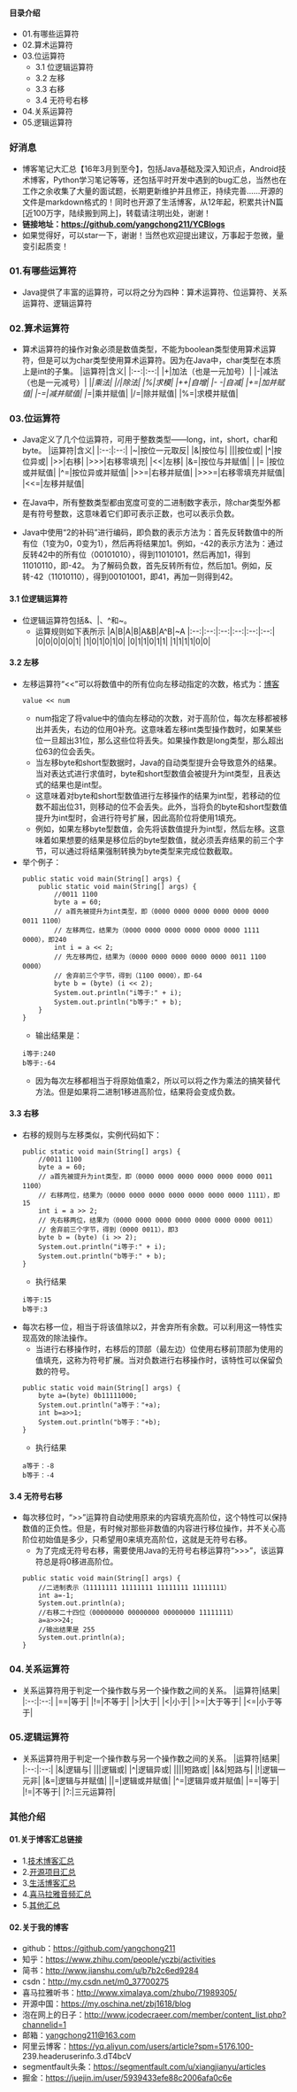 #### 目录介绍
- 01.有哪些运算符
- 02.算术运算符
- 03.位运算符
    - 3.1 位逻辑运算符
    - 3.2 左移
    - 3.3 右移
    - 3.4 无符号右移
- 04.关系运算符
- 05.逻辑运算符



### 好消息
- 博客笔记大汇总【16年3月到至今】，包括Java基础及深入知识点，Android技术博客，Python学习笔记等等，还包括平时开发中遇到的bug汇总，当然也在工作之余收集了大量的面试题，长期更新维护并且修正，持续完善……开源的文件是markdown格式的！同时也开源了生活博客，从12年起，积累共计N篇[近100万字，陆续搬到网上]，转载请注明出处，谢谢！
- **链接地址：https://github.com/yangchong211/YCBlogs**
- 如果觉得好，可以star一下，谢谢！当然也欢迎提出建议，万事起于忽微，量变引起质变！



### 01.有哪些运算符
- Java提供了丰富的运算符，可以将之分为四种：算术运算符、位运算符、关系运算符、逻辑运算符



### 02.算术运算符
- 算术运算符的操作对象必须是数值类型，不能为boolean类型使用算术运算符，但是可以为char类型使用算术运算符。因为在Java中，char类型在本质上是int的子集。
    |运算符|含义|
    |:--:|:--:|
    |+|加法（也是一元加号）|
    |-|减法（也是一元减号）|
    |*|乘法|
    |/|除法|
    |%|求模|
    |++|自增|
    |\- -|自减|
    |+=|加并赋值|
    |-=|减并赋值|
    |*=|乘并赋值|
    |/=|除并赋值|
    |%=|求模并赋值|



### 03.位运算符
- Java定义了几个位运算符，可用于整数类型——long，int，short，char和byte。
    |运算符|含义|
    |:--:|:--:|
    |~|按位一元取反|
    |&|按位与|
    |&#124;|按位或|
    |^|按位异或|
    |\>>|右移|
    |\>>>|右移零填充|
    |<<|左移|
    |&=|按位与并赋值|
    | &#124;= |按位或并赋值|
    |^=|按位异或并赋值|
    |\>>=|右移并赋值|
    |\>>>=|右移零填充并赋值|
    |<<=|左移并赋值|

- 在Java中，所有整数类型都由宽度可变的二进制数字表示，除char类型外都是有符号整数，这意味着它们即可表示正数，也可以表示负数。
- Java中使用“2的补码”进行编码，即负数的表示方法为：首先反转数值中的所有位（1变为0，0变为1），然后再将结果加1。例如，-42的表示方法为：通过反转42中的所有位（00101010），得到11010101，然后再加1，得到11010110，即-42。
为了解码负数，首先反转所有位，然后加1。例如，反转-42（11010110），得到00101001，即41，再加一则得到42。




#### 3.1 位逻辑运算符
- 位逻辑运算符包括&、|、^和~。
    - 运算规则如下表所示
    |A|B|A&#124;B|A&B|A^B|~A
    |:--:|:--:|:--:|:--:|:--:|:--:|
    |0|0|0|0|0|1|
    |1|0|1|0|1|0|
    |0|1|1|0|1|1|
    |1|1|1|1|0|0|




#### 3.2 左移
- 左移运算符“<<”可以将数值中的所有位向左移动指定的次数，格式为：[博客](https://github.com/yangchong211/YCBlogs)
    ```
    value << num
    ```
    - num指定了将value中的值向左移动的次数，对于高阶位，每次左移都被移出并丢失，右边的位用0补充。这意味着左移int类型操作数时，如果某些位一旦超出31位，那么这些位将丢失。如果操作数是long类型，那么超出位63的位会丢失。
    - 当左移byte和short型数据时，Java的自动类型提升会导致意外的结果。当对表达式进行求值时，byte和short型数值会被提升为int类型，且表达式的结果也是int型。
    - 这意味着对byte和short型数值进行左移操作的结果为int型，若移动的位数不超出位31，则移动的位不会丢失。此外，当将负的byte和short型数值提升为int型时，会进行符号扩展，因此高阶位将使用1填充。
    - 例如，如果左移byte型数值，会先将该数值提升为int型，然后左移。这意味着如果想要的结果是移位后的byte型数值，就必须丢弃结果的前三个字节，可以通过将结果强制转换为byte类型来完成位数截取。
- 举个例子：
    ```
    public static void main(String[] args) {
    	public static void main(String[] args) {
    		//0011 1100
    		byte a = 60;
    		// a首先被提升为int类型，即（0000 0000 0000 0000 0000 0000 0011 1100）
    		// 左移两位，结果为（0000 0000 0000 0000 0000 0000 1111 0000），即240
    		int i = a << 2;
    		// 先左移两位，结果为（0000 0000 0000 0000 0000 0011 1100 0000）
    		// 舍弃前三个字节，得到（1100 0000），即-64
    		byte b = (byte) (i << 2);
    		System.out.println("i等于:" + i);
    		System.out.println("b等于:" + b);
    	}
    }
    ```
    - 输出结果是：
    ```
    i等于:240
    b等于:-64
    ```
    - 因为每次左移都相当于将原始值乘2，所以可以将之作为乘法的搞笑替代方法。但是如果将二进制1移进高阶位，结果将会变成负数。



#### 3.3 右移
- 右移的规则与左移类似，实例代码如下：
    ```
    public static void main(String[] args) {
    	//0011 1100
    	byte a = 60;  
    	// a首先被提升为int类型，即（0000 0000 0000 0000 0000 0000 0011 1100）
    	// 右移两位，结果为（0000 0000 0000 0000 0000 0000 0000 1111），即15
    	int i = a >> 2;
    	// 先右移两位，结果为（0000 0000 0000 0000 0000 0000 0000 0011）
    	// 舍弃前三个字节，得到（0000 0011），即3
    	byte b = (byte) (i >> 2);
    	System.out.println("i等于:" + i);
    	System.out.println("b等于:" + b);
    }
    ```
    - 执行结果
    ```
    i等于:15
    b等于:3
    ```
- 每次右移一位，相当于将该值除以2，并舍弃所有余数。可以利用这一特性实现高效的除法操作。
    - 当进行右移操作时，右移后的顶部（最左边）位使用右移前顶部为使用的值填充，这称为符号扩展。当对负数进行右移操作时，该特性可以保留负数的符号。
    ```
    public static void main(String[] args) {
    	byte a=(byte) 0b11111000;
    	System.out.println("a等于："+a);
    	int b=a>>1;
    	System.out.println("b等于："+b);
    }
    ```
    - 执行结果
    ```
    a等于：-8
    b等于：-4
    ```



#### 3.4 无符号右移
- 每次移位时，“>>”运算符自动使用原来的内容填充高阶位，这个特性可以保持数值的正负性。但是，有时候对那些非数值的内容进行移位操作，并不关心高阶位初始值是多少，只希望用0来填充高阶位，这就是无符号右移。
    - 为了完成无符号右移，需要使用Java的无符号右移运算符“>>>”，该运算符总是将0移进高阶位。
    ```
    public static void main(String[] args) {
    	//二进制表示（11111111 11111111 11111111 11111111）
    	int a=-1;
    	System.out.println(a);
    	//右移二十四位（00000000 00000000 00000000 11111111）
    	a=a>>>24;
    	//输出结果是 255
    	System.out.println(a); 
    }
    ```



### 04.关系运算符
- 关系运算符用于判定一个操作数与另一个操作数之间的关系。
    |运算符|结果|
    |:--:|:--:|
    |==|等于|
    |!=|不等于|
    |>|大于|
    |<|小于|
    |\>=|大于等于|
    |<=|小于等于|




### 05.逻辑运算符
- 关系运算符用于判定一个操作数与另一个操作数之间的关系。
    |运算符|结果|
    |:--:|:--:|
    |&|逻辑与|
    |&#124;|逻辑或|
    |^|逻辑异或|
    |&#124;&#124;|短路或|
    |&&|短路与|
    |!|逻辑一元非|
    |&=|逻辑与并赋值|
    |&#124;=|逻辑或并赋值|
    |^=|逻辑异或并赋值|
    |==|等于|
    |!=|不等于|
    |?:|三元运算符|






### 其他介绍
#### 01.关于博客汇总链接
- 1.[技术博客汇总](https://www.jianshu.com/p/614cb839182c)
- 2.[开源项目汇总](https://blog.csdn.net/m0_37700275/article/details/80863574)
- 3.[生活博客汇总](https://blog.csdn.net/m0_37700275/article/details/79832978)
- 4.[喜马拉雅音频汇总](https://www.jianshu.com/p/f665de16d1eb)
- 5.[其他汇总](https://www.jianshu.com/p/53017c3fc75d)



#### 02.关于我的博客
- github：https://github.com/yangchong211
- 知乎：https://www.zhihu.com/people/yczbj/activities
- 简书：http://www.jianshu.com/u/b7b2c6ed9284
- csdn：http://my.csdn.net/m0_37700275
- 喜马拉雅听书：http://www.ximalaya.com/zhubo/71989305/
- 开源中国：https://my.oschina.net/zbj1618/blog
- 泡在网上的日子：http://www.jcodecraeer.com/member/content_list.php?channelid=1
- 邮箱：yangchong211@163.com
- 阿里云博客：https://yq.aliyun.com/users/article?spm=5176.100- 239.headeruserinfo.3.dT4bcV
- segmentfault头条：https://segmentfault.com/u/xiangjianyu/articles
- 掘金：https://juejin.im/user/5939433efe88c2006afa0c6e














